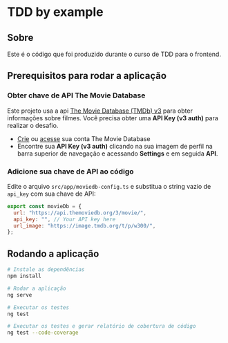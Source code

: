 # TDD by example


## Sobre
Este é o código que foi produzido durante o curso de TDD para o frontend.


## Prerequisitos para rodar a aplicação
### Obter chave de API The Movie Database
Este projeto usa a api [The Movie Database (TMDb) v3](https://developers.themoviedb.org/3/movies/get-movie-details) para obter informações sobre filmes. Você precisa obter uma **API Key (v3 auth)** para realizar o desafio.

- [Crie](https://www.themoviedb.org/account/signup) ou [acesse](https://www.themoviedb.org/login) sua conta The Movie Database
- Encontre sua **API Key (v3 auth)** clicando na sua imagem de perfil na barra superior de navegação e acessando **Settings** e em seguida **API**.

### Adicione sua chave de API ao código
Edite o arquivo `src/app/moviedb-config.ts` e substitua o string vazio de `api_key` com sua chave de API:

```javascript
export const movieDb = {
  url: "https://api.themoviedb.org/3/movie/",
  api_key: "", // Your API key here
  url_image: "https://image.tmdb.org/t/p/w300/",
};
```

## Rodando a aplicação
```bash
# Instale as dependências
npm install

# Rodar a aplicação
ng serve

# Executar os testes
ng test

# Executar os testes e gerar relatório de cobertura de código
ng test --code-coverage
```

